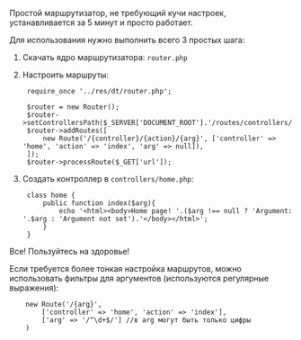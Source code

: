 Простой маршрутизатор, не требующий кучи настроек, устанавливается за 5 минут и просто работает.

Для использования нужно выполнить всего 3 простых шага:

1. Скачать ядро маршрутизатора: `router.php`
2. Настроить маршруты:

		require_once '../res/dt/router.php';

		$router = new Router();
		$router->setControllersPath($_SERVER['DOCUMENT_ROOT'].'/routes/controllers/');
		$router->addRoutes([
			new Route('/{controller}/{action}/{arg}', ['controller' => 'home', 'action' => 'index', 'arg' => null]),
		]);
		$router->processRoute($_GET['url']);

3. Создать контроллер в `controllers/home.php`:

		class home {
			public function index($arg){
				echo '<html><body>Home page! '.($arg !== null ? 'Argument: '.$arg : 'Argument not set').'</body></html>';
			}
		}

Все! Пользуйтесь на здоровье!

Если требуется более тонкая настройка маршрутов, можно использовать фильтры для аргументов (используются регулярные выражения):

		new Route('/{arg}',
			['controller' => 'home', 'action' => 'index'],
			['arg' => '/^\d+$/'] //в arg могут быть только цифры
		)
